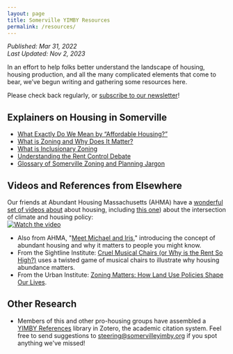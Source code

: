 ```yaml
---
layout: page
title: Somerville YIMBY Resources
permalink: /resources/
---
```

_Published: <time datetime="2022-03-31T15:04:00-0400">Mar 31, 2022</time>_  
_Last Updated: <time datetime="2023-11-02T15:12:15-0400">Nov 2, 2023</time>_

In an effort to help folks better understand the landscape of housing, housing production, and all the many complicated elements that come to bear, we’ve begun writing and gathering some resources here.

Please check back regularly, or [subscribe to our newsletter](#mailing-list)!

## Explainers on Housing in Somerville

* [What Exactly Do We Mean by “Affordable Housing?”](/resources/affordable-housing/)
* [What is Zoning and Why Does It Matter?](/resources/zoning/)
* [What is Inclusionary Zoning](/resources/inclusionary-zoning/)
* [Understanding the Rent Control Debate](/resources/rent-control/)
* [Glossary of Somerville Zoning and Planning Jargon](/resources/glossary)

## Videos and References from Elsewhere
Our friends at Abundant Housing Massachusetts (AHMA) have a <a href="https://www.youtube.com/@abundanthousingma4971">wonderful set of videos about</a> about housing, including [this one](https://www.youtube.com/watch?v=kWUjANZIZ5U)) about the intersection of climate and housing policy: <br />
[![Watch the video](https://img.youtube.com/vi/kWUjANZIZ5U/default.jpg)](https://www.youtube.com/watch?v=kWUjANZIZ5U)

* Also from AHMA, "[Meet Michael and Iris](https://www.youtube.com/watch?v=Eazbs2p6-hIurl)," introducing the concept of abundant housing and why it matters to people you might know.
* From the Sightline Institute: [Cruel Musical Chairs (or Why is the Rent So High?)](https://www.youtube.com/watch?v=EQGQU0T6NBc) uses a twisted game of musical chairs to illustrate why housing abundance matters.
* From the Urban Institute: [Zoning Matters: How Land Use Policies Shape Our Lives](https://www.youtube.com/watch?v=aLMsI92crZw).

## Other Research
* Members of this and other pro-housing groups have assembled a [YIMBY References](https://www.zotero.org/groups/4878123/yimby_references) library in Zotero, the academic citation system. Feel free to send suggestions to <a href="mailto:steering@somervilleyimby.org">steering@somervilleyimby.org</a> if you spot anything we've missed!
